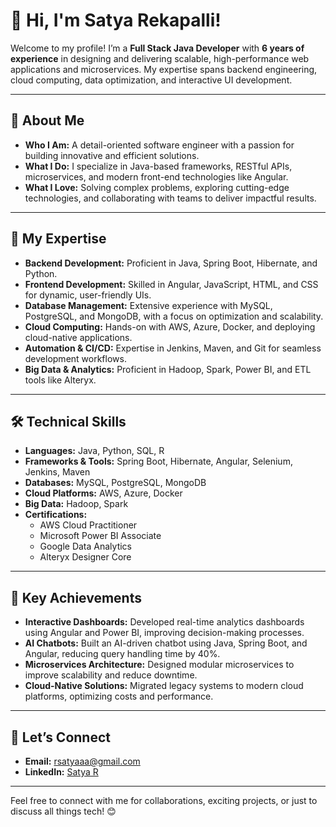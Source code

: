# 👋 Hi, I'm Satya Rekapalli!

Welcome to my profile! I’m a **Full Stack Java Developer** with **6 years of experience** in designing and delivering scalable, high-performance web applications and microservices. My expertise spans backend engineering, cloud computing, data optimization, and interactive UI development.

---

## 🌟 About Me
- **Who I Am:** A detail-oriented software engineer with a passion for building innovative and efficient solutions.
- **What I Do:** I specialize in Java-based frameworks, RESTful APIs, microservices, and modern front-end technologies like Angular.
- **What I Love:** Solving complex problems, exploring cutting-edge technologies, and collaborating with teams to deliver impactful results.

---

## 🚀 My Expertise
- **Backend Development:** Proficient in Java, Spring Boot, Hibernate, and Python.
- **Frontend Development:** Skilled in Angular, JavaScript, HTML, and CSS for dynamic, user-friendly UIs.
- **Database Management:** Extensive experience with MySQL, PostgreSQL, and MongoDB, with a focus on optimization and scalability.
- **Cloud Computing:** Hands-on with AWS, Azure, Docker, and deploying cloud-native applications.
- **Automation & CI/CD:** Expertise in Jenkins, Maven, and Git for seamless development workflows.
- **Big Data & Analytics:** Proficient in Hadoop, Spark, Power BI, and ETL tools like Alteryx.

---

## 🛠️ Technical Skills
- **Languages:** Java, Python, SQL, R
- **Frameworks & Tools:** Spring Boot, Hibernate, Angular, Selenium, Jenkins, Maven
- **Databases:** MySQL, PostgreSQL, MongoDB
- **Cloud Platforms:** AWS, Azure, Docker
- **Big Data:** Hadoop, Spark
- **Certifications:**
  - AWS Cloud Practitioner
  - Microsoft Power BI Associate
  - Google Data Analytics
  - Alteryx Designer Core

---

## 🌟 Key Achievements
- **Interactive Dashboards:** Developed real-time analytics dashboards using Angular and Power BI, improving decision-making processes.
- **AI Chatbots:** Built an AI-driven chatbot using Java, Spring Boot, and Angular, reducing query handling time by 40%.
- **Microservices Architecture:** Designed modular microservices to improve scalability and reduce downtime.
- **Cloud-Native Solutions:** Migrated legacy systems to modern cloud platforms, optimizing costs and performance.

---

## 🤝 Let’s Connect
- **Email:** [rsatyaaa@gmail.com](mailto:rsatyaaa@gmail.com)
- **LinkedIn:** [Satya R](http://www.linkedin.com/in/r-satyaaa)

---

Feel free to connect with me for collaborations, exciting projects, or just to discuss all things tech! 😊
